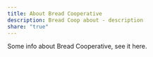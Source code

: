 ```yaml
---
title: About Bread Cooperative
description: Bread Coop about - description
share: "true"
---
```

Some info about Bread Cooperative, see it here. 